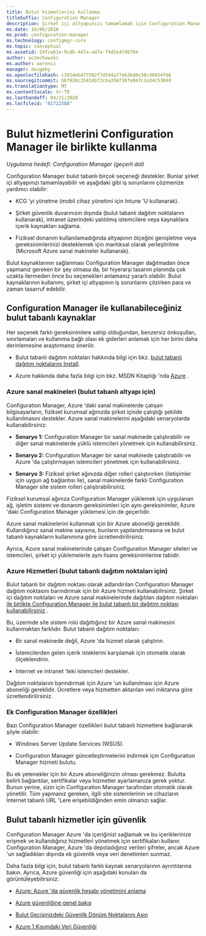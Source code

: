 ```yaml
---
title: Bulut hizmetlerini kullanma
titleSuffix: Configuration Manager
description: Şirket içi altyapınızı tamamlamak için Configuration Manager bulut kaynakları sağlayın.
ms.date: 10/06/2016
ms.prod: configuration-manager
ms.technology: configmgr-core
ms.topic: conceptual
ms.assetid: 24fca61e-9cdb-447a-ad7a-f4d2e4fd6704
author: aczechowski
ms.author: aaroncz
manager: dougeby
ms.openlocfilehash: c191debd77502f7d594a77eb3bd0c50cd6854f66
ms.sourcegitcommit: bbf820c35414bf2cba356f30fe047c1a34c5384d
ms.translationtype: MT
ms.contentlocale: tr-TR
ms.lasthandoff: 04/21/2020
ms.locfileid: "81722588"
---
```

# <a name="use-cloud-services-with-configuration-manager"></a>Bulut hizmetlerini Configuration Manager ile birlikte kullanma

*Uygulama hedefi: Configuration Manager (geçerli dal)*

Configuration Manager bulut tabanlı birçok seçeneği destekler. Bunlar şirket içi altyapınızı tamamlayabilir ve aşağıdaki gibi iş sorunlarını çözmenize yardımcı olabilir:  

-   KCG 'yi yönetme (mobil cihaz yönetimi için Intune 'U kullanarak).  

-   Şirket güvenlik duvarınızın dışında (bulut tabanlı dağıtım noktalarını kullanarak), intranet üzerindeki yalıtılmış istemcilere veya kaynaklara içerik kaynakları sağlama.  

-   Fiziksel donanım kullanılamadığında altyapının ölçeğini genişletme veya gereksinimlerinizi desteklemek için mantıksal olarak yerleştirilme (Microsoft Azure sanal makineler kullanarak).  

Bulut kaynaklarının sağlanması Configuration Manager dağıtmadan önce yapmanız gereken bir şey olmasa da, bir hiyerarşi tasarım planında çok uzakta ilermeden önce bu seçenekleri anlamanız yararlı olabilir. Bulut kaynaklarının kullanımı, şirket içi altyapının iş sorunlarını çözirken para ve zaman tasarruf edebilir.  

## <a name="cloud-based-resources-you-can-use-with-configuration-manager"></a>Configuration Manager ile kullanabileceğiniz bulut tabanlı kaynaklar  
 Her seçenek farklı gereksinimlere sahip olduğundan, benzersiz önkoşulları, sınırlamaları ve kullanıma bağlı olası ek giderleri anlamak için her birini daha derinlemesine araştırmanız önerilir.  

-   Bulut tabanlı dağıtım noktaları hakkında bilgi için bkz. [bulut tabanlı dağıtım noktalarını Install](../servers/deploy/configure/install-cloud-based-distribution-points-in-microsoft-azure.md).

-   Azure hakkında daha fazla bilgi için bkz. MSDN Kitaplığı 'nda [Azure](https://go.microsoft.com/fwlink/p/?LinkId=262965) .  

### <a name="azure-virtual-machines-for-cloud-based-infrastructure"></a>Azure sanal makineleri (bulut tabanlı altyapı için)  
 Configuration Manager, Azure 'daki sanal makinelerde çalışan bilgisayarların, fiziksel kurumsal ağınızda şirket içinde çalıştığı şekilde kullanılmasını destekler. Azure sanal makinelerini aşağıdaki senaryolarda kullanabilirsiniz:  

-   **Senaryo 1:** Configuration Manager bir sanal makinede çalıştırabilir ve diğer sanal makinelerde yüklü istemcileri yönetmek için kullanabilirsiniz.  

-   **Senaryo 2:** Configuration Manager bir sanal makinede çalıştırabilir ve Azure 'da çalıştırmayan istemcileri yönetmek için kullanabilirsiniz.  

-   **Senaryo 3:** Fiziksel şirket ağınızda diğer rolleri çalıştırırken (iletişimler için uygun ağ bağlantısı ile), sanal makinelerde farklı Configuration Manager site sistem rolleri çalıştırabilirsiniz.  

Fiziksel kurumsal ağınıza Configuration Manager yüklemek için uygulanan ağ, işletim sistemi ve donanım gereksinimleri için aynı gereksinimler, Azure 'daki Configuration Manager yüklemesi için de geçerlidir.  

Azure sanal makinelerini kullanmak için bir Azure aboneliği gereklidir. Kullandığınız sanal makine sayısına, bunların yapılandırmasına ve bulut tabanlı kaynakların kullanımına göre ücretlendirilirsiniz.  

Ayrıca, Azure sanal makinelerinde çalışan Configuration Manager siteleri ve istemcileri, şirket içi yüklemelerle aynı lisans gereksinimlerine tabidir.  

### <a name="azure-services-for-cloud-based-distribution-points"></a>Azure Hizmetleri (bulut tabanlı dağıtım noktaları için)  
 Bulut tabanlı bir dağıtım noktası olarak adlandırılan Configuration Manager dağıtım noktasını barındırmak için bir Azure hizmeti kullanabilirsiniz. Şirket içi dağıtım noktaları ve Azure sanal makinelerinde dağıtılan dağıtım noktaları [ile birlikte Configuration Manager ile bulut tabanlı bir dağıtım noktası kullanabilirsiniz](../../core/plan-design/hierarchy/use-a-cloud-based-distribution-point.md) .  

 Bu, üzerinde site sistem rolü dağıttığınız bir Azure sanal makinesini kullanmaktan farklıdır. Bulut tabanlı dağıtım noktaları:  

-   Bir sanal makinede değil, Azure 'da hizmet olarak çalıştırın.  

-   İstemcilerden gelen içerik isteklerini karşılamak için otomatik olarak ölçeklendirin.  

-   Internet ve intranet 'teki istemcileri destekler.  

Dağıtım noktalarını barındırmak için Azure 'un kullanılması için Azure aboneliği gereklidir. Ücretlere veya hizmetten aktarılan veri miktarına göre ücretlendirilirsiniz.  

### <a name="additional-configuration-manager-capabilities"></a>Ek Configuration Manager özellikleri  
 Bazı Configuration Manager özellikleri bulut tabanlı hizmetlere bağlanarak şöyle olabilir:  

-   Windows Server Update Services (WSUS).  

-   Configuration Manager güncelleştirmelerini indirmek için Configuration Manager hizmeti bulutu.  

Bu ek yetenekler için bir Azure aboneliğinizin olması gerekmez. Bulutta belirli bağlantılar, sertifikalar veya hizmetler ayarlamanıza gerek yoktur. Bunun yerine, sizin için Configuration Manager tarafından otomatik olarak yönetilir. Tüm yapmanız gereken, ilgili site sistemlerinin ve cihazların Internet tabanlı URL 'Lere erişebildiğinden emin olmanızı sağlar.  

##  <a name="security-for-cloud-based-services"></a><a name="BKMK_CloudSec"></a>Bulut tabanlı hizmetler için güvenlik  
 Configuration Manager Azure 'da içeriğinizi sağlamak ve bu içeriklerinize erişmek ve kullandığınız hizmetleri yönetmek için sertifikaları kullanır. Configuration Manager, Azure 'da depoladığınız verileri şifreler, ancak Azure 'un sağladıkları dışında ek güvenlik veya veri denetimleri sunmaz.  

 Daha fazla bilgi için, bulut tabanlı farklı kaynak senaryolarının ayrıntılarına bakın. Ayrıca, Azure güvenliği için aşağıdaki konuları da görüntüleyebilirsiniz:  

-   [Azure: Azure 'da güvenlik hesabı yönetimini anlama](https://go.microsoft.com/fwlink/p/?LinkId=262968)  

-   [Azure güvenliğine genel bakış](https://go.microsoft.com/fwlink/p/?LinkId=262970)  

-   [Bulut Geçişinizdeki Güvenlik Dönüm Noktalarını Aşın](https://go.microsoft.com/fwlink/p/?LinkId=262971)  

-   [Azure 1.Kısımdaki Veri Güvenliği](https://go.microsoft.com/fwlink/p/?LinkId=262974)  

